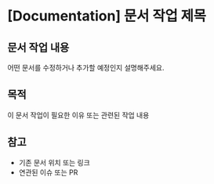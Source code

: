 # [Documentation] 문서 작업 제목



## 문서 작업 내용
어떤 문서를 수정하거나 추가할 예정인지 설명해주세요.



## 목적
이 문서 작업이 필요한 이유 또는 관련된 작업 내용



## 참고
- 기존 문서 위치 또는 링크
- 연관된 이슈 또는 PR


